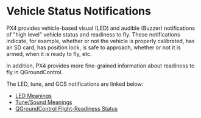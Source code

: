 # Vehicle Status Notifications

PX4 provides vehicle-based visual (LED) and audible (Buzzer) notifications of "high level" vehicle status and readiness to fly.
These notifications indicate, for example, whether or not the vehicle is properly calibrated, has an SD card, has position lock, is safe to approach, whether or not it is armed, when it is ready to fly, etc.

In addition, PX4 provides more fine-grained information about readiness to fly in QGroundControl.

The LED, tune, and GCS notifications are linked below:

* [LED Meanings](../getting_started/led_meanings.md)
* [Tune/Sound Meanings](../getting_started/tunes.md)
* [QGroundControl Flight-Readiness Status](../flying/pre_flight_checks.md)